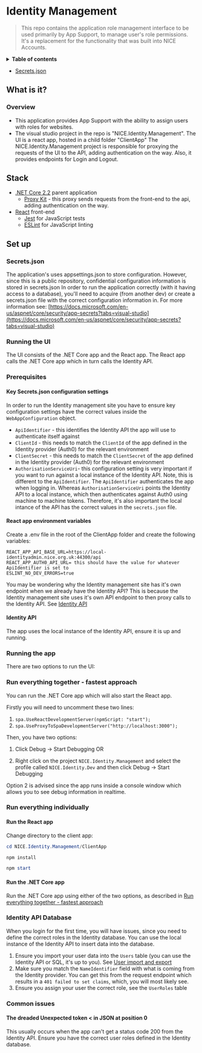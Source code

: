 # Identity Management
  
 > This repo contains the application role management interface to be used primarily by App Support, to manage user's role permissions. 
 > It's a replacement for the functionality that was built into NICE Accounts.
 
<details>
<summary><strong>Table of contents</strong></summary>
<!-- START doctoc generated TOC please keep comment here to allow auto update -->
<!-- DON'T EDIT THIS SECTION, INSTEAD RE-RUN doctoc TO UPDATE -->
</details>

- [Secrets.json](#secretsjson)

<!-- END doctoc generated TOC please keep comment here to allow auto update -->
</details>
  
## What is it?

### Overview

- This application provides App Support with the ability to assign users with roles for websites.
- The visual studio project in the repo is "NICE.Identity.Management". The UI is a react app, hosted in a child folder "ClientApp"
The NICE.Identity.Management project is responsible for proxying the requests of the UI to the API, adding authentication on the way. Also, it provides endpoints for Login and Logout.
  
## Stack

- [.NET Core 2.2](https://github.com/dotnet/core) parent application
  - [Proxy Kit](https://github.com/damianh/ProxyKit) - this proxy sends requests from the front-end to the api, adding authentication on the way.
- [React](https://reactjs.org/) front-end
  - [Jest](https://facebook.github.io/jest/) for JavaScript tests
  - [ESLint](https://eslint.org/) for JavaScript linting

## Set up

### Secrets.json

The application's uses appsettings.json to store configuration. However, since this is a public repository, confidential configuration information is stored in secrets.json
In order to run the application correctly (with it having access to a database), you'll need to acquire (from another dev) or create a secrets.json file with the correct configuration information in. For more  information see: [https://docs.microsoft.com/en-us/aspnet/core/security/app-secrets?tabs=visual-studio](https://docs.microsoft.com/en-us/aspnet/core/security/app-secrets?tabs=visual-studio)

### Running the UI

The UI consists of the .NET Core app and the React app. The React app calls the .NET Core app which in turn calls the Identity API.

### Prerequisites

#### Key Secrets.json configuration settings

In order to run the Identity management site you have to ensure key configuration settings have the correct values inside the `WebAppConfiguration` object.

- `ApiIdentifier` - this identifies the Identity API the app will use to authenticate itself against
- `ClientId` - this needs to match the `ClientId` of the app defined in the Identity provider (Auth0) for the relevant environment
- `ClientSecret` - this needs to match the `ClientSecret` of the app defined in the Identity provider (Auth0) for the relevant environment
- `AuthorisationServiceUri`- this configuration setting is very important if you want to run against a local instance of the Identity API. Note, this is different to the `ApiIdentifier`. The `ApiIdentifier` authenticates the app when logging in. Whereas `AuthorisationServiceUri` points the Identity API to a local instance, which then authenticates against Auth0 using machine to machine tokens. Therefore, it's also important the local intance of the API has the correct values in the `secrets.json` file.

#### React app environment variables

Create a .env file in the root of the ClientApp folder and create the following variables:

```text
REACT_APP_API_BASE_URL=https://local-identityadmin.nice.org.uk:44300/api
REACT_APP_AUTH0_API_URL= this should have the value for whatever ApiIdentifier is set to
ESLINT_NO_DEV_ERRORS=true
```

You may be wondering why the Identity management site has it's own endpoint when we already have the Identity API? This is because the Identity management site uses it's own API endpoint to then proxy calls to the Identity API. See [Identity API](identity-api)

#### Identity API

The app uses the local instance of the Identity API, ensure it is up and running.

### Running the app

There are two options to run the UI:

### Run everything together - fastest approach

You can run the .NET Core app which will also start the React app.

Firstly you will need to uncomment these two lines:

1. `spa.UseReactDevelopmentServer(npmScript: "start");`
2. `spa.UseProxyToSpaDevelopmentServer("http://localhost:3000");`

Then, you have two options:

1. Click Debug -> Start Debugging OR

2. Right click on the project `NICE.Identity.Management` and select the profile called `NICE.Identity.Dev` and then click Debug -> Start Debugging

Option 2 is advised since the app runs inside a console window which allows you to see debug information in realtime.

### Run everything individually

#### Run the React app

Change directory to the client app:

```powershell
cd NICE.Identity.Management/ClientApp

npm install

npm start
```

#### Run the .NET Core app

Run the .NET Core app using either of the two options, as described in [Run everything together - fastest approach](#run-everything-together)

### Identity API Database

When you login for the first time, you will have issues, since you need to define the correct roles in the Identity database. You can use the local instance of the Identity API to insert data into the database.

1. Ensure you import your user data into the `Users` table (you can use the Identity API or SQL, it's up to you). See [User import and export](https://nicedigital.atlassian.net/wiki/spaces/IDAM/pages/2703622343/User+import+and+export)
2. Make sure you match the `NameIdentifier` field with what is coming from the Identity provider. You can get this from the request endpoint which results in a `401 failed to set claims`, which, you will most likely see.
3. Ensure you assign your user the correct role, see the `UserRoles` table

### Common issues

#### The dreaded Unexpected token < in JSON at position 0

This usually occurs when the app can't get a status code 200 from the Identity API. Ensure you have the correct user roles defined in the Identity database.
